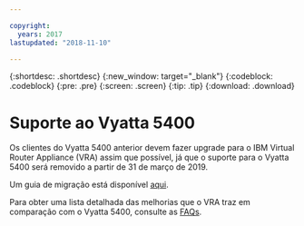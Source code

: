 ```yaml
---

copyright:
  years: 2017
lastupdated: "2018-11-10"

---
```


{:shortdesc: .shortdesc}
{:new_window: target="_blank"}
{:codeblock: .codeblock}
{:pre: .pre}
{:screen: .screen}
{:tip: .tip}
{:download: .download}

# Suporte ao Vyatta 5400

Os clientes do Vyatta 5400 anterior devem fazer upgrade para o IBM Virtual Router Appliance (VRA) assim que possível, já que o suporte para o Vyatta 5400 será removido a partir de 31 de março de 2019.

Um guia de migração está disponível [aqui](http://wpc.c320.edgecastcdn.net/00C320/Vyatta%205400%20to%20Virtual%20Router%20Appliance%20Upgrade%20Options.pdf).

Para obter uma lista detalhada das melhorias que o VRA traz em comparação com o Vyatta 5400, consulte as [FAQs](faqs.html#what-improvements-does-the-virtual-router-appliance-vyatta-5600-have-over-the-vyatta-5400-). 
